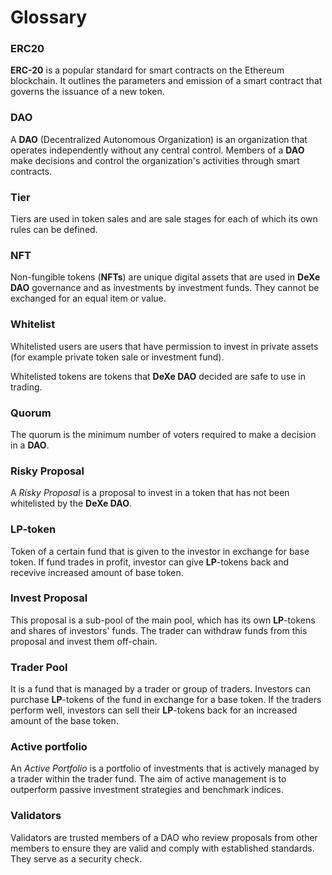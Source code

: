# Glossary

### ERC20

**ERC-20** is a popular standard for smart contracts on the Ethereum blockchain. It outlines the parameters and emission of a smart contract that governs the issuance of a new token.

### DAO

A **DAO** (Decentralized Autonomous Organization) is an organization that operates independently without any central control. Members of a **DAO** make decisions and control the organization's activities through smart contracts.

### Tier

Tiers are used in token sales and are sale stages for each of which its own rules can be defined.

### NFT

Non-fungible tokens (**NFTs**) are unique digital assets that are used in **DeXe DAO** governance and as investments by investment funds. They cannot be exchanged for an equal item or value.

### Whitelist

Whitelisted users are users that have permission to invest in private assets (for example private token sale or investment fund). 

Whitelisted tokens are tokens that **DeXe DAO** decided are safe to use in trading.

### Quorum

The quorum is the minimum number of voters required to make a decision in a **DAO**.

### Risky Proposal

A *Risky Proposal* is a proposal to invest in a token that has not been whitelisted by the **DeXe DAO**.

### LP-token

Token of a certain fund that is given to the investor in exchange for base token. If fund trades in profit, investor can give **LP**-tokens back and recevive increased amount of base token.

### Invest Proposal 

This proposal is a sub-pool of the main pool, which has its own **LP**-tokens and shares of investors' funds. The trader can withdraw funds from this proposal and invest them off-chain.

### Trader Pool

It is a fund that is managed by a trader or group of traders. Investors can purchase **LP**-tokens of the fund in exchange for a base token. If the traders perform well, investors can sell their **LP**-tokens back for an increased amount of the base token.

### Active portfolio 

An *Active Portfolio* is a portfolio of investments that is actively managed by a trader within the trader fund. The aim of active management is to outperform passive investment strategies and benchmark indices.

### Validators

Validators are trusted members of a DAO who review proposals from other members to ensure they are valid and comply with established standards. They serve as a security check.